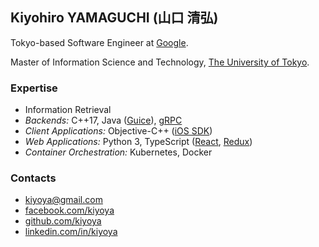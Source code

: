 ## Kiyohiro YAMAGUCHI (山口 清弘)

Tokyo-based Software Engineer at
[Google](https://careers.google.com/locations/tokyo/).

Master of Information Science and Technology,
[The University of Tokyo](https://www.i.u-tokyo.ac.jp/index_e.shtml).

### Expertise

- Information Retrieval
- *Backends:* C++17, Java ([Guice](https://github.com/google/guice)),
  [gRPC](https://grpc.io/)
- *Client Applications:* Objective-C++
  ([iOS SDK](https://developer.apple.com/ios/))
- *Web Applications:* Python 3,
  TypeScript ([React](https://reactjs.org/), [Redux](https://redux.js.org/))
- *Container Orchestration:* Kubernetes, Docker

### Contacts

- [kiyoya@gmail.com](mailto:kiyoya@gmail.com)
- [facebook.com/kiyoya](https://facebook.com/kiyoya)
- [github.com/kiyoya](https://github.com/kiyoya)
- [linkedin.com/in/kiyoya](https://linkedin.com/in/kiyoya)
